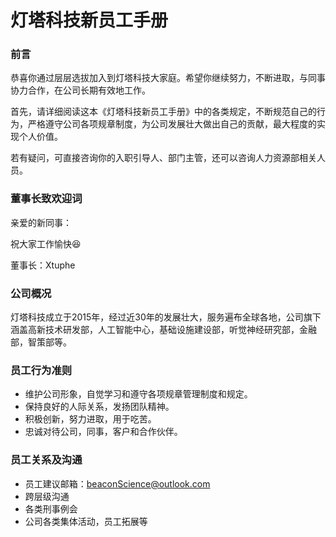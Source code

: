 # 灯塔科技新员工手册

### 前言

恭喜你通过层层选拔加入到灯塔科技大家庭。希望你继续努力，不断进取，与同事协力合作，在公司长期有效地工作。

首先，请详细阅读这本《灯塔科技新员工手册》中的各类规定，不断规范自己的行为，严格遵守公司各项规章制度，为公司发展壮大做出自己的贡献，最大程度的实现个人价值。

若有疑问，可直接咨询你的入职引导人、部门主管，还可以咨询人力资源部相关人员。

### 董事长致欢迎词

亲爱的新同事：

祝大家工作愉快😆

董事长：Xtuphe

### 公司概况

灯塔科技成立于2015年，经过近30年的发展壮大，服务遍布全球各地，公司旗下涵盖高新技术研发部，人工智能中心，基础设施建设部，听觉神经研究部，金融部，智策部等。

### 员工行为准则

* 维护公司形象，自觉学习和遵守各项规章管理制度和规定。
* 保持良好的人际关系，发扬团队精神。
* 积极创新，努力进取，用于吃苦。
* 忠诚对待公司，同事，客户和合作伙伴。

### 员工关系及沟通
* 员工建议邮箱：beaconScience@outlook.com
* 跨层级沟通
* 各类刑事例会
* 公司各类集体活动，员工拓展等
